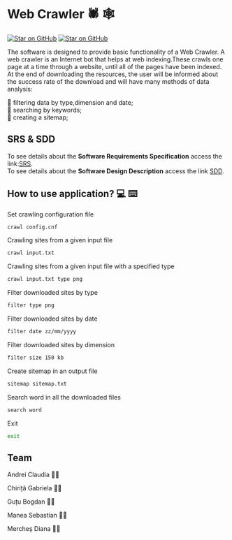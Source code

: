 # Web Crawler :spider: :spider_web:
<a href="https://github.com/badges/shields"><img src="https://img.shields.io/github/issues/chiritagabriela/WebCrawlerMTA" alt="Star on GitHub"></a>
<a href="https://github.com/badges/shields"><img src="https://img.shields.io/github/issues/chiritagabriela/WebCrawlerMTA?color=blue&label=MTAWebCrawl" alt="Star on GitHub"></a>

The software is designed to provide basic functionality of a Web Crawler. A web crawler is an Internet bot that helps at web indexing.These crawls one page at a time through a website, until all of the pages have been indexed.<br/>
At the end of downloading the resources, the user will be informed about the success rate of the download and will have many methods of data analysis: 

:trident: filtering data by type,dimension and date;<br/>
:trident: searching by keywords;<br/>
:trident: creating a sitemap;<br/>

## SRS & SDD

To see details about the <strong>Software Requirements Specification</strong> access the link:[SRS](https://github.com/chiritagabriela/WebCrawlerMTA/blob/master/SRS_C114D_Grupa1.pdf).<br/>
To see details about the <strong>Software Design Description</strong> access the link [SDD](https://github.com/chiritagabriela/WebCrawlerMTA/blob/master/SDD_C114D_Grupa1.pdf).<br/>

## How to use application? :computer: :keyboard:
Set crawling configuration file
```bash
crawl config.cnf
```

Crawling sites from a given input file
```bash
crawl input.txt
```
Crawling sites from a given input file with a specified type
```bash
crawl input.txt type png
```
Filter downloaded sites by type
```bash
filter type png
```
Filter downloaded sites by date
```bash
filter date zz/mm/yyyy
```
Filter downloaded sites by dimension
```bash
filter size 150 kb
```
Create sitemap in an output file
```bash
sitemap sitemap.txt
```
Search word in all the downloaded files
```bash
search word
```
Exit
```bash
exit
```

## Team
Andrei Claudia :woman_student:

Chiriță Gabriela :woman_student:

Guțu Bogdan :man_student:

Manea Sebastian :man_student:

Mercheș Diana :woman_student:
